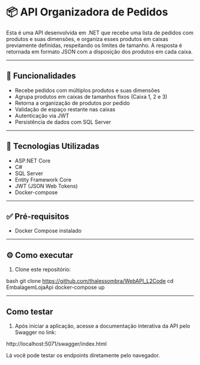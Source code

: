 ﻿# 📦 API Organizadora de Pedidos

Esta é uma API desenvolvida em .NET que recebe uma lista de pedidos com produtos e suas dimensões, 
e organiza esses produtos em caixas previamente definidas, respeitando os limites de tamanho. 
A resposta é retornada em formato JSON com a disposição dos produtos em cada caixa.

---

## 🚀 Funcionalidades

- Recebe pedidos com múltiplos produtos e suas dimensões
- Agrupa produtos em caixas de tamanhos fixos (Caixa 1, 2 e 3)
- Retorna a organização de produtos por pedido
- Validação de espaço restante nas caixas
- Autenticação via JWT
- Persistência de dados com SQL Server

---

## 🧰 Tecnologias Utilizadas

- ASP.NET Core
- C#
- SQL Server
- Entity Framework Core
- JWT (JSON Web Tokens)
- Docker-compose

---

## ✅ Pré-requisitos

- Docker Compose instalado

---

## ⚙️ Como executar

1. Clone este repositório:

bash
git clone https://github.com/thalessombra/WebAPI_L2Code
cd EmbalagemLojaApi 
docker-compose up

---
## Como testar
1. Após iniciar a aplicação, acesse a documentação interativa da API pelo Swagger no link:

http://localhost:5071/swagger/index.html

Lá você pode testar os endpoints diretamente pelo navegador.
